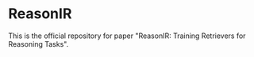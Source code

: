 # ReasonIR
This is the official repository for paper "ReasonIR: Training Retrievers for Reasoning Tasks".

